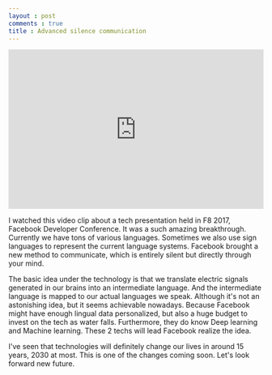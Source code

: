 ```yaml
---
layout : post
comments : true
title : Advanced silence communication
---
```


<iframe width="100%" height="315" src="https://www.youtube.com/embed/uEuLBNg9xxk" frameborder="0" allowfullscreen></iframe>

I watched this video clip about a tech presentation held in F8 2017, Facebook Developer Conference. It was a such amazing breakthrough. Currently we have tons of various languages. Sometimes we also use sign languages to represent the current language systems. Facebook brought a new method to communicate, which is entirely silent but directly through your mind.

<!--break-->

The basic idea under the technology is that we translate electric signals generated in our brains into an intermediate language. And the intermediate language is mapped to our actual languages we speak. Although it's not an astonishing idea, but it seems achievable nowadays. Because Facebook might have enough lingual data personalized, but also a huge budget to invest on the tech as water falls. Furthermore, they do know Deep learning and Machine learning. These 2 techs will lead Facebook realize the idea.

I've seen that technologies will definitely change our lives in around 15 years, 2030 at most. This is one of the changes coming soon. Let's look forward new future.
